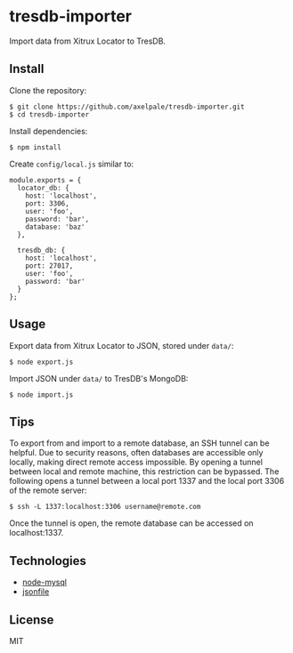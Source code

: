 # tresdb-importer

Import data from Xitrux Locator to TresDB.


## Install

Clone the repository:

    $ git clone https://github.com/axelpale/tresdb-importer.git
    $ cd tresdb-importer

Install dependencies:

    $ npm install

Create `config/local.js` similar to:

    module.exports = {
      locator_db: {
        host: 'localhost',
        port: 3306,
        user: 'foo',
        password: 'bar',
        database: 'baz'
      },

      tresdb_db: {
        host: 'localhost',
        port: 27017,
        user: 'foo',
        password: 'bar'
      }
    };


## Usage

Export data from Xitrux Locator to JSON, stored under `data/`:

    $ node export.js

Import JSON under `data/` to TresDB's MongoDB:

    $ node import.js


## Tips

To export from and import to a remote database, an SSH tunnel can be helpful. Due to security reasons, often databases are accessible only locally, making direct remote access impossible. By opening a tunnel between local and remote machine, this restriction can be bypassed. The following opens a tunnel between a local port 1337 and the local port 3306 of the remote server:

    $ ssh -L 1337:localhost:3306 username@remote.com

Once the tunnel is open, the remote database can be accessed on localhost:1337.

## Technologies

- [node-mysql](https://github.com/mysqljs/mysql)
- [jsonfile](https://www.npmjs.com/package/jsonfile)

## License

MIT
